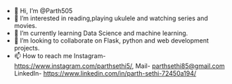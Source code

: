 - 👋 Hi, I’m @Parth505
- 👀 I’m interested in reading,playing ukulele and watching series and movies.
- 🌱 I’m currently learning Data Science and machine learning.
- 💞️ I’m looking to collaborate on Flask, python and web development projects.
- 📫 How to reach me 
  Instagram- https://www.instagram.com/parthsethi5/,
  Mail- parthsethi85@gmail.com
  LinkedIn- https://www.linkedin.com/in/parth-sethi-72450a194/


<!---
Parth505/Parth505 is a ✨ special ✨ repository because its `README.md` (this file) appears on your GitHub profile.
You can click the Preview link to take a look at your changes.
--->
